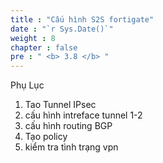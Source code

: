 ```yaml
---
title : "Cấu hình S2S fortigate"
date : "`r Sys.Date()`"
weight : 8
chapter : false
pre : " <b> 3.8 </b> "
---
```


Phụ Lục
1. Tao Tunnel IPsec
2. cấu hình intreface tunnel 1-2
3. cấu hình routing BGP
4. Tạo policy
5. kiểm tra tình trạng vpn

